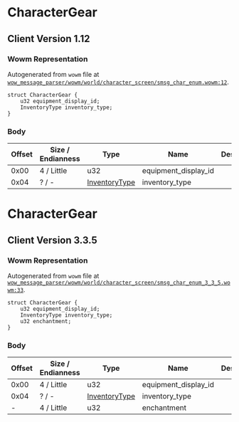 # CharacterGear

## Client Version 1.12

### Wowm Representation

Autogenerated from `wowm` file at [`wow_message_parser/wowm/world/character_screen/smsg_char_enum.wowm:12`](https://github.com/gtker/wow_messages/tree/main/wow_message_parser/wowm/world/character_screen/smsg_char_enum.wowm#L12).
```rust,ignore
struct CharacterGear {
    u32 equipment_display_id;
    InventoryType inventory_type;
}
```
### Body

| Offset | Size / Endianness | Type | Name | Description | Comment |
| ------ | ----------------- | ---- | ---- | ----------- | ------- |
| 0x00 | 4 / Little | u32 | equipment_display_id |  |  |
| 0x04 | ? / - | [InventoryType](inventorytype.md) | inventory_type |  |  |

# CharacterGear

## Client Version 3.3.5

### Wowm Representation

Autogenerated from `wowm` file at [`wow_message_parser/wowm/world/character_screen/smsg_char_enum_3_3_5.wowm:33`](https://github.com/gtker/wow_messages/tree/main/wow_message_parser/wowm/world/character_screen/smsg_char_enum_3_3_5.wowm#L33).
```rust,ignore
struct CharacterGear {
    u32 equipment_display_id;
    InventoryType inventory_type;
    u32 enchantment;
}
```
### Body

| Offset | Size / Endianness | Type | Name | Description | Comment |
| ------ | ----------------- | ---- | ---- | ----------- | ------- |
| 0x00 | 4 / Little | u32 | equipment_display_id |  |  |
| 0x04 | ? / - | [InventoryType](inventorytype.md) | inventory_type |  |  |
| - | 4 / Little | u32 | enchantment |  |  |

